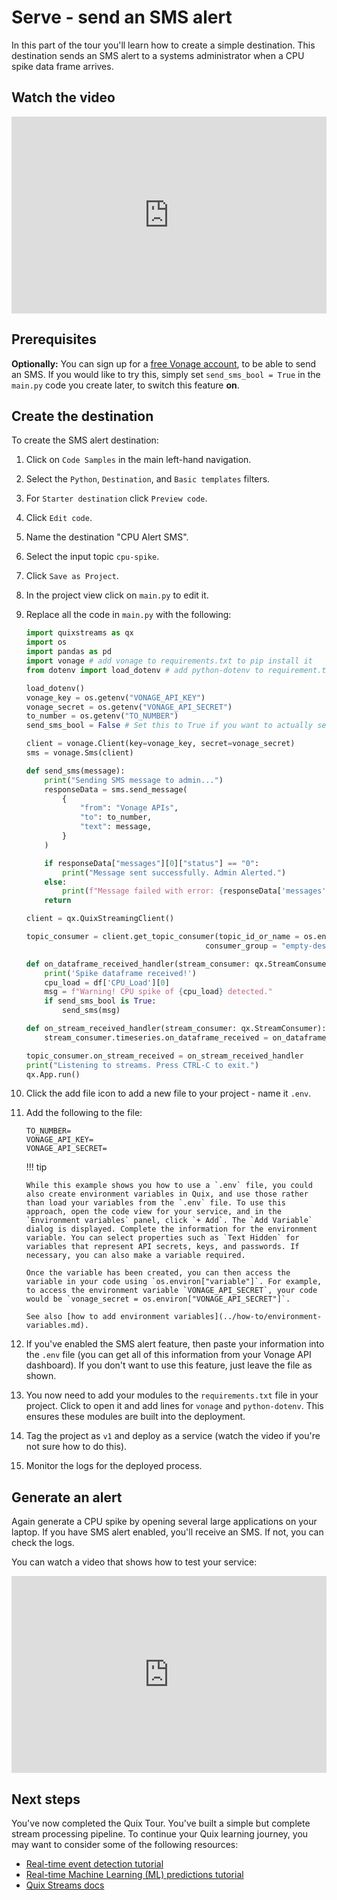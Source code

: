 # Serve - send an SMS alert

In this part of the tour you'll learn how to create a simple destination. This destination sends an SMS alert to a systems administrator when a CPU spike data frame arrives.

## Watch the video

<div style="position: relative; padding-bottom: 62.5%; height: 0;"><iframe src="https://www.loom.com/embed/0281bd6ca44247eca82a3c811d71a999?sid=37afb2f6-451d-4296-8996-a88d3fe53bda" frameborder="0" webkitallowfullscreen mozallowfullscreen allowfullscreen style="position: absolute; top: 0; left: 0; width: 100%; height: 100%;"></iframe></div>

## Prerequisites

**Optionally:** You can sign up for a [free Vonage account](https://developer.vonage.com/sign-up), to be able to send an SMS. If you would like to try this, simply set `send_sms_bool = True` in the `main.py` code you create later, to switch this feature **on**.

## Create the destination

To create the SMS alert destination:

1. Click on `Code Samples` in the main left-hand navigation. 
2. Select the `Python`, `Destination`, and `Basic templates` filters.
3. For `Starter destination` click `Preview code`.
4. Click `Edit code`.
5. Name the destination "CPU Alert SMS".
6. Select the input topic `cpu-spike`.
7. Click `Save as Project`.
8. In the project view click on `main.py` to edit it.
9. Replace all the code in `main.py` with the following:

    ```python
    import quixstreams as qx
    import os
    import pandas as pd
    import vonage # add vonage to requirements.txt to pip install it
    from dotenv import load_dotenv # add python-dotenv to requirement.txt

    load_dotenv()
    vonage_key = os.getenv("VONAGE_API_KEY")
    vonage_secret = os.getenv("VONAGE_API_SECRET")
    to_number = os.getenv("TO_NUMBER")
    send_sms_bool = False # Set this to True if you want to actually send an SMS (you'll need a free Vonage account)

    client = vonage.Client(key=vonage_key, secret=vonage_secret)
    sms = vonage.Sms(client)

    def send_sms(message):
        print("Sending SMS message to admin...")
        responseData = sms.send_message(
            {
                "from": "Vonage APIs",
                "to": to_number,
                "text": message,
            }
        )

        if responseData["messages"][0]["status"] == "0":
            print("Message sent successfully. Admin Alerted.")
        else:
            print(f"Message failed with error: {responseData['messages'][0]['error-text']}")
        return

    client = qx.QuixStreamingClient()

    topic_consumer = client.get_topic_consumer(topic_id_or_name = os.environ["input"],
                                            consumer_group = "empty-destination")

    def on_dataframe_received_handler(stream_consumer: qx.StreamConsumer, df: pd.DataFrame):
        print('Spike dataframe received!')
        cpu_load = df['CPU_Load'][0]
        msg = f"Warning! CPU spike of {cpu_load} detected."
        if send_sms_bool is True:
            send_sms(msg)

    def on_stream_received_handler(stream_consumer: qx.StreamConsumer):
        stream_consumer.timeseries.on_dataframe_received = on_dataframe_received_handler

    topic_consumer.on_stream_received = on_stream_received_handler
    print("Listening to streams. Press CTRL-C to exit.")
    qx.App.run()
    ```

11. Click the add file icon to add a new file to your project - name it `.env`.
12. Add the following to the file:

    ```
    TO_NUMBER=
    VONAGE_API_KEY=
    VONAGE_API_SECRET=
    ```

    !!! tip

        While this example shows you how to use a `.env` file, you could also create environment variables in Quix, and use those rather than load your variables from the `.env` file. To use this approach, open the code view for your service, and in the `Environment variables` panel, click `+ Add`. The `Add Variable` dialog is displayed. Complete the information for the environment variable. You can select properties such as `Text Hidden` for variables that represent API secrets, keys, and passwords. If necessary, you can also make a variable required.
        
        Once the variable has been created, you can then access the variable in your code using `os.environ["variable"]`. For example, to access the environment variable `VONAGE_API_SECRET`, your code would be `vonage_secret = os.environ["VONAGE_API_SECRET"]`.

        See also [how to add environment variables](../how-to/environment-variables.md).

13. If you've enabled the SMS alert feature, then paste your information into the `.env` file (you can get all of this information from your Vonage API dashboard). If you don't want to use this feature, just leave the file as shown.
14. You now need to add your modules to the `requirements.txt` file in your project. Click to open it and add lines for `vonage` and `python-dotenv`. This ensures these modules are built into the deployment.
15. Tag the project as `v1` and deploy as a service (watch the video if you're not sure how to do this).
16. Monitor the logs for the deployed process.

## Generate an alert

Again generate a CPU spike by opening several large applications on your laptop. If you have SMS alert enabled, you'll receive an SMS. If not, you can check the logs.

You can watch a video that shows how to test your service:

<div style="position: relative; padding-bottom: 62.5%; height: 0;"><iframe src="https://www.loom.com/embed/5b1ac961df2b4c2bae851979050a88ac?sid=250be5ce-8e0c-482a-8c60-b776ab38b95f" frameborder="0" webkitallowfullscreen mozallowfullscreen allowfullscreen style="position: absolute; top: 0; left: 0; width: 100%; height: 100%;"></iframe></div>

## Next steps

You've now completed the Quix Tour. You've built a simple but complete stream processing pipeline. To continue your Quix learning journey, you may want to consider some of the following resources:

* [Real-time event detection tutorial](../tutorials/event-detection/index.md)
* [Real-time Machine Learning (ML) predictions tutorial](../tutorials/data-science/index.md)
* [Quix Streams docs](../../client-library-intro.md)
